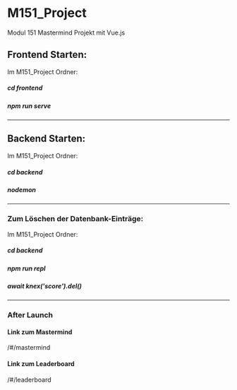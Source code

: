 # M151_Project
Modul 151 Mastermind Projekt mit Vue.js

## Frontend Starten:
Im M151_Project Ordner:
##### cd frontend
##### npm run serve

---

## Backend Starten:
Im M151_Project Ordner:
##### cd backend
##### nodemon

---

### Zum Löschen der Datenbank-Einträge:
Im M151_Project Ordner:
##### cd backend
##### npm run repl
##### await knex('score').del()

---

### After Launch

#### Link zum Mastermind
/#/mastermind

#### Link zum Leaderboard
/#/leaderboard